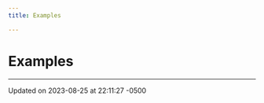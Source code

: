 ```yaml
---
title: Examples

---
```


# Examples







-------------------------------

Updated on 2023-08-25 at 22:11:27 -0500
